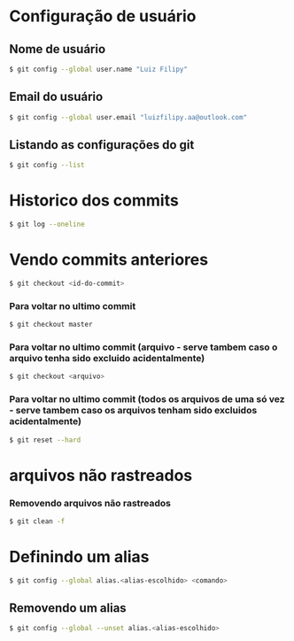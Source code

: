 # Configuração de usuário

## Nome de usuário
```bash
$ git config --global user.name "Luiz Filipy"
```

## Email do usuário
```bash
$ git config --global user.email "luizfilipy.aa@outlook.com"
```

## Listando as configurações do git
```bash
$ git config --list
```

# Historico dos commits

```bash
$ git log --oneline
```

# Vendo commits anteriores

```bash
$ git checkout <id-do-commit>
```

### Para voltar no ultimo commit
```bash
$ git checkout master
```

### Para voltar no ultimo commit (arquivo - serve tambem caso o arquivo tenha sido excluido acidentalmente)
```bash
$ git checkout <arquivo>
```

### Para voltar no ultimo commit (todos os arquivos de uma só vez - serve tambem caso os arquivos tenham sido excluidos acidentalmente)
```bash
$ git reset --hard
```

# arquivos não rastreados

### Removendo arquivos não rastreados
```bash
$ git clean -f
```

# Definindo um alias
```bash
$ git config --global alias.<alias-escolhido> <comando>
```

## Removendo um alias
```bash
$ git config --global --unset alias.<alias-escolhido>
```
